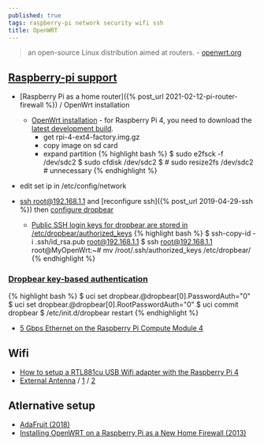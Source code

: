 ```yaml
---
published: true
tags: raspberry-pi network security wifi ssh
title: OpenWRT
---
```

> an open-source Linux distribution aimed at routers. - [openwrt.org](https://openwrt.org/about) 

## [Raspberry-pi support](https://openwrt.org/toh/raspberry_pi_foundation/raspberry_pi)
- [Raspberry Pi as a home router]({% post_url 2021-02-12-pi-router-firewall %}) / OpenWrt installation
	- [OpenWrt installation](https://openwrt.org/toh/raspberry_pi_foundation/raspberry_pi#installation) - for Raspberry Pi 4, you need to download the [latest development build](https://downloads.openwrt.org/snapshots/targets/bcm27xx/bcm2711/).
		- get rpi-4-ext4-factory.img.gz
        - copy image on sd card
        - expand partition
{% highlight bash %}
$ sudo e2fsck -f /dev/sdc2
$ sudo cfdisk /dev/sdc2
$ # sudo resize2fs /dev/sdc2 # unnecessary
{% endhighlight %}

- edit set ip in /etc/config/network
- [ssh root@192.168.1.1](https://openwrt.org/docs/guide-quick-start/sshadministration) and [reconfigure ssh]({% post_url 2019-04-29-ssh %}) then [configure dropbear](https://openwrt.org/docs/guide-user/security/dropbear.public-key.auth#disabling_password_authentication)
	- [Public SSH login keys for dropbear are stored in /etc/dropbear/authorized_keys](https://jasonschaefer.com/public-key-authentication-in-openwrt-using-dropbear-sshd/)
{% highlight bash %}
$ ssh-copy-id -i .ssh/id_rsa.pub root@192.168.1.1
$ ssh root@192.168.1.1
root@MyOpenWrt:~# mv /root/.ssh/authorized_keys /etc/dropbear/
{% endhighlight %}

### [Dropbear key-based authentication](https://openwrt.org/docs/guide-user/security/dropbear.public-key.auth#disabling_password_authentication)
{% highlight bash %}
$ uci set dropbear.@dropbear[0].PasswordAuth="0"
$ uci set dropbear.@dropbear[0].RootPasswordAuth="0"
$ uci commit dropbear
$ /etc/init.d/dropbear restart
{% endhighlight %}

- [5 Gbps Ethernet on the Raspberry Pi Compute Module 4](https://www.jeffgeerling.com/blog/2020/5-gbps-ethernet-on-raspberry-pi-compute-module-4)


## Wifi
- [How to setup a RTL881cu USB Wifi adapter with the Raspberry Pi 4](https://thepihut.com/blogs/raspberry-pi-tutorials/how-to-setup-a-rtl881cu-usb-wifi-adapter-with-the-raspberry-pi-4)
- [External Antenna](https://antenabaru.blogspot.com/2020/06/external-antenna-raspberry-pi-4.html) / [1](https://www.dorkbotpdx.org/blog/wramsdell/external_antenna_modifications_for_the_raspberry_pi_3) / [2](https://hackaday.io/project/10091-raspberry-pi-3-external-antenna)

## Atlernative setup
- [AdaFruit (2018)](https://cdn-learn.adafruit.com/downloads/pdf/setting-up-a-raspberry-pi-as-a-wifi-access-point.pdf)
- [Installing OpenWRT on a Raspberry Pi as a New Home Firewall (2013)](https://computers.tutsplus.com/articles/installing-openwrt-on-a-raspberry-pi-as-a-new-home-firewall--mac-55984)